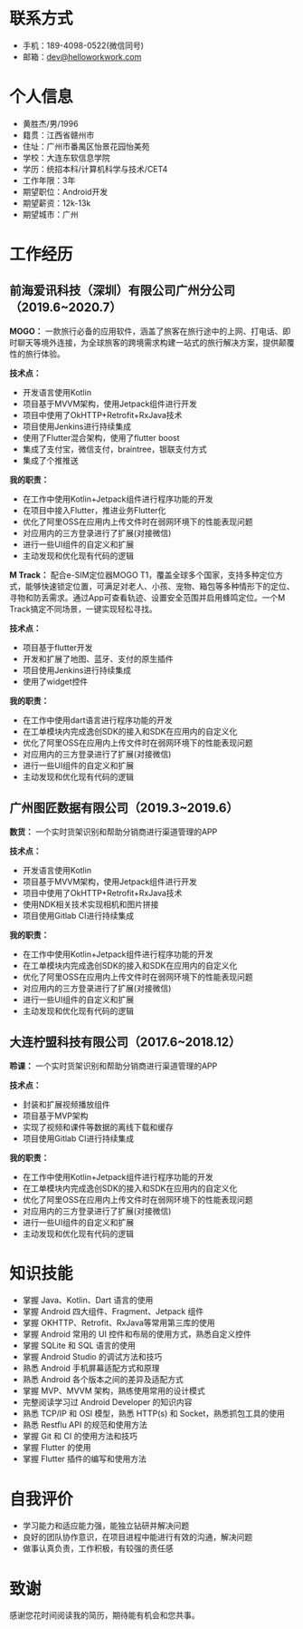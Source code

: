 # 联系方式

- 手机：189-4098-0522(微信同号)
- 邮箱：dev@helloworkwork.com 


# 个人信息

- 黄胜杰/男/1996
- 籍贯：江西省赣州市
- 住址：广州市番禺区怡景花园怡美苑
- 学校：大连东软信息学院
- 学历：统招本科/计算机科学与技术/CET4
- 工作年限：3年
- 期望职位：Android开发
- 期望薪资：12k-13k
- 期望城市：广州


# 工作经历

## 前海爱讯科技（深圳）有限公司广州分公司（2019.6~2020.7）

**MOGO：** 一款旅行必备的应用软件，涵盖了旅客在旅行途中的上网、打电话、即时聊天等境外连接，为全球旅客的跨境需求构建一站式的旅行解决方案，提供颠覆性的旅行体验。

**技术点：**
  - 开发语言使用Kotlin
  - 项目基于MVVM架构，使用Jetpack组件进行开发
  - 项目中使用了OkHTTP+Retrofit+RxJava技术
  - 项目使用Jenkins进行持续集成
  - 使用了Flutter混合架构，使用了flutter boost
  - 集成了支付宝，微信支付，braintree，银联支付方式
  - 集成了个推推送

**我的职责：** 
  - 在工作中使用Kotlin+Jetpack组件进行程序功能的开发
  - 在项目中接入Flutter，推进业务Flutter化
  - 优化了阿里OSS在应用内上传文件时在弱网环境下的性能表现问题
  - 对应用内的三方登录进行了扩展(对接微信)
  - 进行一些UI组件的自定义和扩展
  - 主动发现和优化现有代码的逻辑

**M Track：** 配合e-SIM定位器MOGO T1，覆盖全球多个国家，支持多种定位方式，能够快速锁定位置，可满足对老人、小孩、宠物、箱包等多种情形下的定位、寻物和防丢需求。通过App可查看轨迹、设置安全范围并启用蜂鸣定位。一个M Track搞定不同场景，一键实现轻松寻找。

**技术点：**
  - 项目基于flutter开发
  - 开发和扩展了地图、蓝牙、支付的原生插件
  - 项目使用Jenkins进行持续集成
  - 使用了widget控件

**我的职责：** 
  - 在工作中使用dart语言进行程序功能的开发
  - 在工单模块内完成逸创SDK的接入和SDK在应用内的自定义化
  - 优化了阿里OSS在应用内上传文件时在弱网环境下的性能表现问题
  - 对应用内的三方登录进行了扩展(对接微信)
  - 进行一些UI组件的自定义和扩展
  - 主动发现和优化现有代码的逻辑

## 广州图匠数据有限公司（2019.3~2019.6）

**数货：**  一个实时货架识别和帮助分销商进行渠道管理的APP

**技术点：**  
  - 开发语言使用Kotlin
  - 项目基于MVVM架构，使用Jetpack组件进行开发
  - 项目中使用了OkHTTP+Retrofit+RxJava技术
  - 使用NDK相关技术实现相机和图片拼接
  - 项目使用Gitlab CI进行持续集成

**我的职责：** 
  -  在工作中使用Kotlin+Jetpack组件进行程序功能的开发
  - 在工单模块内完成逸创SDK的接入和SDK在应用内的自定义化
  - 优化了阿里OSS在应用内上传文件时在弱网环境下的性能表现问题
  - 对应用内的三方登录进行了扩展(对接微信)
  - 进行一些UI组件的自定义和扩展
  - 主动发现和优化现有代码的逻辑


## 大连柠盟科技有限公司（2017.6~2018.12）

**聆课：**  一个实时货架识别和帮助分销商进行渠道管理的APP

**技术点：**  
  - 封装和扩展视频播放组件
  - 项目基于MVP架构
  - 实现了视频和课件等数据的离线下载和缓存
  - 项目使用Gitlab CI进行持续集成

**我的职责：** 
  - 在工作中使用Kotlin+Jetpack组件进行程序功能的开发
  - 在工单模块内完成逸创SDK的接入和SDK在应用内的自定义化
  - 优化了阿里OSS在应用内上传文件时在弱网环境下的性能表现问题
  - 对应用内的三方登录进行了扩展(对接微信)
  - 进行一些UI组件的自定义和扩展
  - 主动发现和优化现有代码的逻辑


# 知识技能

- 掌握 Java、Kotlin、Dart 语言的使用
- 掌握 Android 四大组件、Fragment、Jetpack 组件
- 掌握 OKHTTP、Retrofit、RxJava等常用第三库的使用
- 掌握 Android 常用的 UI 控件和布局的使用方式，熟悉自定义控件
- 掌握 SQLite 和 SQL 语言的使用
- 掌握 Android Studio 的调试方法和技巧
- 熟悉 Android 手机屏幕适配方式和原理
- 熟悉 Android 各个版本之间的差异及适配方式
- 掌握 MVP、MVVM 架构，熟练使用常用的设计模式
- 完整阅读学习过 Android Developer 的知识内容
- 熟悉 TCP/IP 和 OSI 模型，熟悉 HTTP(s) 和 Socket，熟悉抓包工具的使用
- 熟悉 Restflu API 的规范和使用方法
- 掌握 Git 和 CI 的使用方法和技巧
- 掌握 Flutter 的使用
- 掌握 Flutter 插件的编写和使用方法


# 自我评价

- 学习能力和适应能力强，能独立钻研并解决问题
- 良好的团队协作意识，在项目进程中能进行有效的沟通，解决问题
- 做事认真负责，工作积极，有较强的责任感


# 致谢

感谢您花时间阅读我的简历，期待能有机会和您共事。

